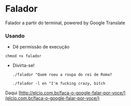 # Falador

Falador a partir do terminal, powered by Google Translate


### Usando
* Dê permissão de execução

`chmod +x falador`

* Divirta-se!

  `./falador "Quem roeu a roupa do rei de Roma?`
  
  `./falador -l en "I'm fucking crazy, bitch`


Daqui
[http://elcio.com.br/faca-o-google-falar-por-voce/](elcio.com.br/faca-o-google-falar-por-voce/)
